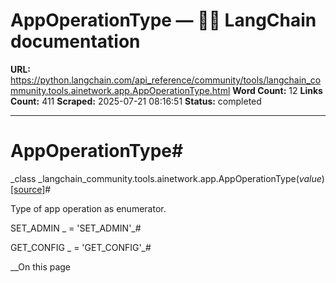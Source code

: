 # AppOperationType — 🦜🔗 LangChain  documentation

**URL:** https://python.langchain.com/api_reference/community/tools/langchain_community.tools.ainetwork.app.AppOperationType.html
**Word Count:** 12
**Links Count:** 411
**Scraped:** 2025-07-21 08:16:51
**Status:** completed

---

# AppOperationType\#

_class _langchain\_community.tools.ainetwork.app.AppOperationType\(_value_\)[\[source\]](https://python.langchain.com/api_reference/_modules/langchain_community/tools/ainetwork/app.html#AppOperationType)\#     

Type of app operation as enumerator.

SET\_ADMIN _ = 'SET\_ADMIN'_\#     

GET\_CONFIG _ = 'GET\_CONFIG'_\#     

__On this page